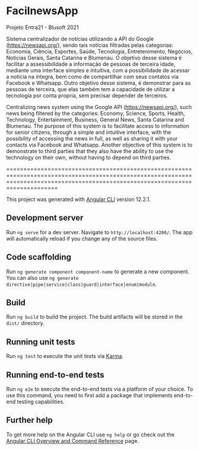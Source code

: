 # FacilnewsApp

Projeto Entra21 - Blusoft 2021

Sistema centralizador de notícias utilizando a API do Google (https://newsapi.org/), sendo tais notícias filtradas pelas categorias: Economia, Ciência, Esportes, Saúde, Tecnologia, Entretenimento, Negócios, Notícias Gerais, Santa Catarina e Blumenau.
O objetivo desse sistema é facilitar a assessibilidade a informação de pessoas de terceira idade, mediante uma interface simples e intuitiva, com a possibilidade de acessar a noticia na íntegra, bem como de compartilhar com seus contatos via Facebook e Whatsapp. Outro objetivo desse sistema, é demonstrar para as pessoas de terceira, que elas também tem a capacidade de utilizar a tecnologia por conta propria, sem precisar depender de terceiros.


Centralizing news system using the Google API (https://newsapi.org/), such news being filtered by the categories: Economy, Science, Sports, Health, Technology, Entertainment, Business, General News, Santa Catarina and Blumenau.
The purpose of this system is to facilitate access to information for senior citizens, through a simple and intuitive interface, with the possibility of accessing the news in full, as well as sharing it with your contacts via Facebook and Whatsapp. Another objective of this system is to demonstrate to third parties that they also have the ability to use the technology on their own, without having to depend on third parties.

=================================================================================================================================================================================


This project was generated with [Angular CLI](https://github.com/angular/angular-cli) version 12.2.1.

## Development server

Run `ng serve` for a dev server. Navigate to `http://localhost:4200/`. The app will automatically reload if you change any of the source files.

## Code scaffolding

Run `ng generate component component-name` to generate a new component. You can also use `ng generate directive|pipe|service|class|guard|interface|enum|module`.

## Build

Run `ng build` to build the project. The build artifacts will be stored in the `dist/` directory.

## Running unit tests

Run `ng test` to execute the unit tests via [Karma](https://karma-runner.github.io).

## Running end-to-end tests

Run `ng e2e` to execute the end-to-end tests via a platform of your choice. To use this command, you need to first add a package that implements end-to-end testing capabilities.

## Further help

To get more help on the Angular CLI use `ng help` or go check out the [Angular CLI Overview and Command Reference](https://angular.io/cli) page.
